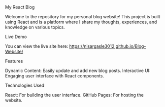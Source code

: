 My React Blog

Welcome to the repository for my personal blog website! This project is built using React and is a platform where I share my thoughts, experiences, and knowledge on various topics.

Live Demo

You can view the live site here: https://nisargasle3012.github.io/Blog-Website/

Features

Dynamic Content: Easily update and add new blog posts.
Interactive UI: Engaging user interface with React components.

Technologies Used

React: For building the user interface.
GitHub Pages: For hosting the website.
